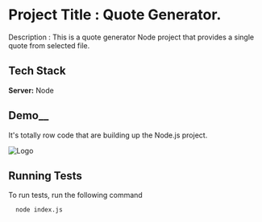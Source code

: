 # Project Title : Quote Generator.

Description : This is a quote generator Node project that provides a single quote from selected file.

## Tech Stack

**Server:** Node 


## Demo__

It's totally row code that are building up the Node.js project.

![Logo](https://i.ibb.co/Ht8v4q6/Screenshot-1.png)

## Running Tests

To run tests, run the following command

```bash
  node index.js
```
